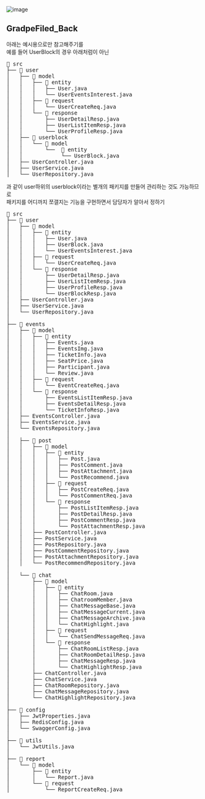 
![image](https://github.com/user-attachments/assets/dc348de4-aecb-4ce0-816e-08062ab7ed74)


## GradpeFiled_Back
아래는 예시용으로만 참고해주기를    
예를 들어 UserBlock의 경우 아래처럼이 아닌
<pre>
📁 src  
├── 📁 user  
│   ├── 📁 model  
│   │   ├── 📁 entity  
│   │   │   ├── User.java  
│   │   │   └── UserEventsInterest.java  
│   │   ├── 📁 request  
│   │   │   └── UserCreateReq.java  
│   │   └── 📁 response  
│   │       ├── UserDetailResp.java  
│   │       ├── UserListItemResp.java  
│   │       └── UserProfileResp.java  
│   ├── 📁 userblock   
│   │   └── 📁 model    
│   │       └──  📁 entity  
│   │            └── UserBlock.java  
│   ├── UserController.java  
│   ├── UserService.java  
│   └── UserRepository.java  
</pre>
과 같이 user하위의 userblock이라는 별개의 패키지를 만들어 관리하는 것도 가능하므로    
패키지를 어디까지 쪼갤지는 기능을 구현하면서 담당자가 알아서 정하기

<pre>
📁 src  
├── 📁 user  
│   ├── 📁 model  
│   │   ├── 📁 entity  
│   │   │   ├── User.java  
│   │   │   ├── UserBlock.java  
│   │   │   └── UserEventsInterest.java  
│   │   ├── 📁 request  
│   │   │   └── UserCreateReq.java  
│   │   └── 📁 response  
│   │       ├── UserDetailResp.java  
│   │       ├── UserListItemResp.java  
│   │       ├── UserProfileResp.java  
│   │       └── UserBlockResp.java  
│   ├── UserController.java  
│   ├── UserService.java  
│   └── UserRepository.java  
│  
├── 📁 events  
│   ├── 📁 model  
│   │   ├── 📁 entity  
│   │   │   ├── Events.java  
│   │   │   ├── EventsImg.java  
│   │   │   ├── TicketInfo.java  
│   │   │   ├── SeatPrice.java  
│   │   │   ├── Participant.java  
│   │   │   └── Review.java  
│   │   ├── 📁 request  
│   │   │   └── EventCreateReq.java  
│   │   └── 📁 response  
│   │       ├── EventsListItemResp.java  
│   │       ├── EventsDetailResp.java  
│   │       └── TicketInfoResp.java  
│   ├── EventsController.java  
│   ├── EventsService.java  
│   └── EventsRepository.java  
│  
│   ├── 📁 post  
│   │   ├── 📁 model  
│   │   │   ├── 📁 entity  
│   │   │   │   ├── Post.java  
│   │   │   │   ├── PostComment.java  
│   │   │   │   ├── PostAttachment.java  
│   │   │   │   └── PostRecommend.java  
│   │   │   ├── 📁 request  
│   │   │   │   ├── PostCreateReq.java  
│   │   │   │   └── PostCommentReq.java  
│   │   │   └── 📁 response  
│   │   │       ├── PostListItemResp.java  
│   │   │       ├── PostDetailResp.java  
│   │   │       ├── PostCommentResp.java  
│   │   │       └── PostAttachmentResp.java  
│   │   ├── PostController.java  
│   │   ├── PostService.java  
│   │   ├── PostRepository.java  
│   │   ├── PostCommentRepository.java  
│   │   ├── PostAttachmentRepository.java  
│   │   └── PostRecommendRepository.java  
│  
│   └── 📁 chat  
│       ├── 📁 model  
│       │   ├── 📁 entity  
│       │   │   ├── ChatRoom.java  
│       │   │   ├── ChatroomMember.java  
│       │   │   ├── ChatMessageBase.java  
│       │   │   ├── ChatMessageCurrent.java  
│       │   │   ├── ChatMessageArchive.java  
│       │   │   └── ChatHighlight.java  
│       │   ├── 📁 request  
│       │   │   └── ChatSendMessageReq.java  
│       │   └── 📁 response  
│       │       ├── ChatRoomListResp.java  
│       │       ├── ChatRoomDetailResp.java  
│       │       ├── ChatMessageResp.java  
│       │       └── ChatHighlightResp.java  
│       ├── ChatController.java  
│       ├── ChatService.java  
│       ├── ChatRoomRepository.java  
│       ├── ChatMessageRepository.java  
│       └── ChatHighlightRepository.java  
│  
├── 📁 config  
│   ├── JwtProperties.java  
│   ├── RedisConfig.java  
│   └── SwaggerConfig.java  
│  
├── 📁 utils  
│   └── JwtUtils.java  
│  
├── 📁 report  
│   └── 📁 model  
│       ├── 📁 entity  
│       │   └── Report.java  
│       └── 📁 request  
│           └── ReportCreateReq.java  

</pre>
